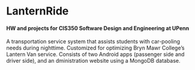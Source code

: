# LanternRide
#### HW and projects for CIS350 Software Design and Engineering at UPenn

A transportation service system that assists students with car-pooling needs during nighttime. Customized for optimizing Bryn Mawr College’s Lantern Van service. Consists	of two Android apps (passenger side and driver side), and an dministration website using a MongoDB database.
